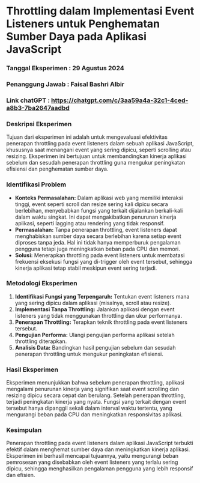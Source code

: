 # **Throttling dalam Implementasi Event Listeners untuk Penghematan Sumber Daya pada Aplikasi JavaScript**
### Tanggal Eksperimen : 29 Agustus 2024
### Penanggung Jawab : Faisal Bashri Albir

### Link chatGPT : https://chatgpt.com/c/3aa59a4a-32c1-4ced-a8b3-7ba2647aadbd
### **Deskripsi Eksperimen**
Tujuan dari eksperimen ini adalah untuk mengevaluasi efektivitas penerapan throttling pada event listeners dalam sebuah aplikasi JavaScript, khususnya saat menangani event yang sering dipicu, seperti scrolling atau resizing. Eksperimen ini bertujuan untuk membandingkan kinerja aplikasi sebelum dan sesudah penerapan throttling guna mengukur peningkatan efisiensi dan penghematan sumber daya.

### **Identifikasi Problem**
- **Konteks Permasalahan:** Dalam aplikasi web yang memiliki interaksi tinggi, event seperti scroll dan resize sering kali dipicu secara berlebihan, menyebabkan fungsi yang terkait dijalankan berkali-kali dalam waktu singkat. Ini dapat mengakibatkan penurunan kinerja aplikasi, seperti lagging atau rendering yang tidak responsif.
- **Permasalahan:** Tanpa penerapan throttling, event listeners dapat menghabiskan sumber daya secara berlebihan karena setiap event diproses tanpa jeda. Hal ini tidak hanya memperburuk pengalaman pengguna tetapi juga meningkatkan beban pada CPU dan memori.
- **Solusi:** Menerapkan throttling pada event listeners untuk membatasi frekuensi eksekusi fungsi yang di-trigger oleh event tersebut, sehingga kinerja aplikasi tetap stabil meskipun event sering terjadi.

### **Metodologi Eksperimen**
1. **Identifikasi Fungsi yang Terpengaruh:** Tentukan event listeners mana yang sering dipicu dalam aplikasi (misalnya, scroll atau resize).
2. **Implementasi Tanpa Throttling:** Jalankan aplikasi dengan event listeners yang tidak menggunakan throttling dan ukur performanya.
3. **Penerapan Throttling:** Terapkan teknik throttling pada event listeners tersebut.
4. **Pengujian Performa:** Ulangi pengujian performa aplikasi setelah throttling diterapkan.
5. **Analisis Data:** Bandingkan hasil pengujian sebelum dan sesudah penerapan throttling untuk mengukur peningkatan efisiensi.

### **Hasil Eksperimen**
Eksperimen menunjukkan bahwa sebelum penerapan throttling, aplikasi mengalami penurunan kinerja yang signifikan saat event scrolling dan resizing dipicu secara cepat dan berulang. Setelah penerapan throttling, terjadi peningkatan kinerja yang nyata. Fungsi yang terkait dengan event tersebut hanya dipanggil sekali dalam interval waktu tertentu, yang mengurangi beban pada CPU dan meningkatkan responsivitas aplikasi. 

### **Kesimpulan**
Penerapan throttling pada event listeners dalam aplikasi JavaScript terbukti efektif dalam menghemat sumber daya dan meningkatkan kinerja aplikasi. Eksperimen ini berhasil mencapai tujuannya, yaitu mengurangi beban pemrosesan yang disebabkan oleh event listeners yang terlalu sering dipicu, sehingga menghasilkan pengalaman pengguna yang lebih responsif dan efisien.
